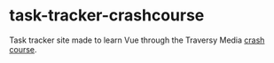 # task-tracker-crashcourse
Task tracker site made to learn Vue through the Traversy Media [crash course](https://www.youtube.com/watch?v=qZXt1Aom3Cs).
